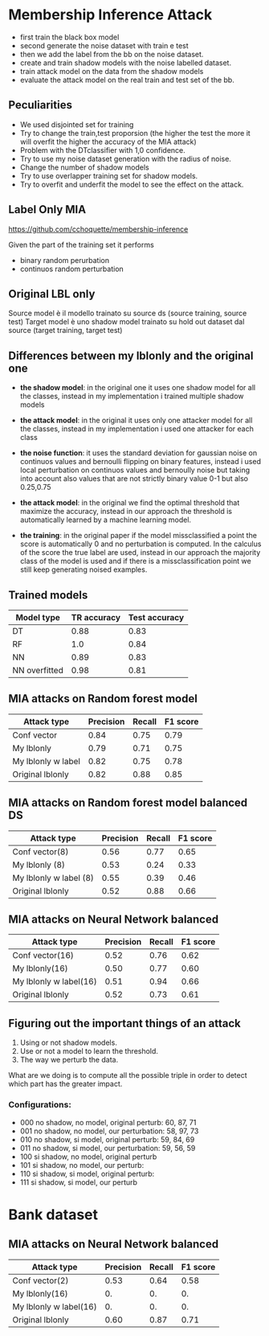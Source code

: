 # Membership Inference Attack
- first train the black box model
- second generate the noise dataset with train e test
- then we add the label from the bb on the noise dataset.
- create and train shadow models with the noise labelled dataset.
- train attack model on the data from the shadow models
- evaluate the attack model on the real train and test set of the bb.


## Peculiarities 
- We used disjointed set for training
- Try to change the train,test proporsion (the higher the test the more it will overfit the higher the accuracy of the MIA attack)
- Problem with the DTclassifier with 1,0 confidence.
- Try to use my noise dataset generation with the radius of noise.
- Change the number of shadow models
- Try to use overlapper training set for shadow models.
- Try to overfit and underfit the model to see the effect on the attack.

## Label Only MIA
https://github.com/cchoquette/membership-inference

Given the part of the training set it performs
- binary random perurbation
- continuos random perturbation

## Original LBL only
Source model è il modello trainato su source ds (source training, source test)
Target model è uno shadow model trainato su hold out dataset dal source (target training, target test)

## Differences between my lblonly and the original one
- **the shadow model**: in the original one it uses
 one shadow model for all the classes, instead in my
 implementation i trained multiple shadow models

- **the attack model**: in the original it uses only one attacker model
for all the classes, instead in my implementation i used
one attacker for each class

- **the noise function**: it uses the standard deviation
for gaussian noise on continuos values and bernoulli flipping on 
binary features, instead i used local perturbation on continuos values
and bernoully noise but taking into account also values that are not strictly binary value 0-1
but also 0.25,0.75

- **the attack model**: in the original we find the optimal threshold that
maximize the accuracy, instead in our approach the threshold is automatically
learned by a machine learning model.

- **the training**: in the original paper if the model missclassified a point
the score is automatically 0 and no perturbation is computed. In the calculus of the
score the true label are used, instead in our approach the majority class
of the model is used and if there is a missclassification point we still keep
generating noised examples. 

## Trained models
| Model type     | TR accuracy | Test accuracy | 
| ----------- | ----------- | ----------- | 
| DT | 0.88 | 0.83|
| RF | 1.0 | 0.84 |
| NN | 0.89 | 0.83 |
| NN overfitted | 0.98 | 0.81 |

## MIA attacks on Random forest model
| Attack type     | Precision | Recall | F1 score | 
| ----------- | ----------- | ----------- | ----------- |
| Conf vector | 0.84 | 0.75 | 0.79 |
| My lblonly | 0.79 | 0.71 | 0.75 |
| My lblonly w label | 0.82 | 0.75 | 0.78 |
| Original lblonly | 0.82 | 0.88 | 0.85 |

## MIA attacks on Random forest model balanced DS
| Attack type     | Precision | Recall | F1 score | 
| ----------- | ----------- | ----------- | ----------- |
| Conf vector(8) | 0.56 | 0.77 | 0.65 |
| My lblonly (8) | 0.53 | 0.24 | 0.33 |
| My lblonly w label (8) | 0.55 | 0.39 | 0.46 |
| Original lblonly | 0.52 | 0.88 | 0.66 |


## MIA attacks on Neural Network balanced
| Attack type     | Precision | Recall | F1 score | 
| ----------- | ----------- | ----------- | ----------- |
| Conf vector(16) | 0.52 | 0.76 | 0.62 |
| My lblonly(16) | 0.50 | 0.77 | 0.60 |
| My lblonly w label(16) | 0.51 | 0.94 | 0.66 |
| Original lblonly | 0.52 | 0.73 | 0.61 |

## Figuring out the important things of an attack
1) Using or not shadow models.
2) Use or not a model to learn the threshold.
3) The way we perturb the data.

What are we doing is to compute all the possible triple in order
to detect which part has the greater impact.

### Configurations:
- 000 no shadow, no model, original perturb: 60, 87, 71
- 001 no shadow, no model, our perturbation: 58, 97, 73 
- 010 no shadow, si model, original perturb: 59, 84, 69
- 011 no shadow, si model, our perturbation: 59, 56, 59
- 100 si shadow, no model, original perturb
- 101 si shadow, no model, our perturb: 
- 110 si shadow, si model, original perturb: 
- 111 si shadow, si model, our perturb

# Bank dataset
## MIA attacks on Neural Network balanced
| Attack type     | Precision | Recall | F1 score | 
| ----------- | ----------- | ----------- | ----------- |
| Conf vector(2) | 0.53 | 0.64 | 0.58 |
| My lblonly(16) | 0. | 0. | 0. |
| My lblonly w label(16) | 0. | 0. | 0. |
| Original lblonly | 0.60 | 0.87 | 0.71 |